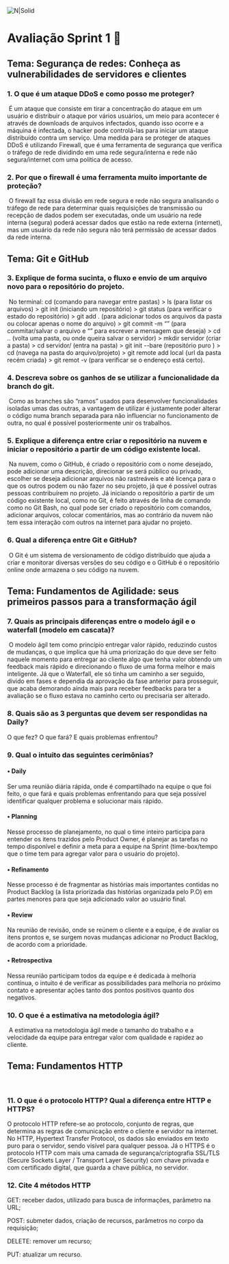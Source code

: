 ![N|Solid](https://apn-portal--c.na211.content.force.com/servlet/servlet.ImageServer?id=0158a000005eHP3AAM&oid=00DE0000000c48tMAA)

# Avaliação Sprint 1  📝





## Tema: Segurança de redes: Conheça as vulnerabilidades de servidores e clientes 



### 1. O que é um ataque DDoS e como posso me proteger?

​	É um ataque que consiste em tirar a concentração do ataque em um usuário e distribuir o ataque por vários usuários, um meio para acontecer é através de downloads de arquivos infectados, quando isso ocorre e a máquina é infectada, o hacker pode controlá-las para iniciar um ataque distribuído contra um serviço.  Uma medida para se proteger de ataques DDoS é utilizando Firewall, que é uma ferramenta de segurança que verifica o tráfego de rede dividindo em uma rede segura/interna e rede não segura/internet com uma política de acesso.

### 2. Por que o firewall é uma ferramenta muito importante de proteção?

​	O firewall faz essa divisão em rede segura e rede não segura analisando o tráfego de rede para determinar quais requisições de transmissão ou recepção de dados podem ser executadas, onde um usuário na rede interna (segura) poderá acessar dados que estão na rede externa (internet), mas um usuário da rede não segura não terá permissão de acessar dados da rede interna.



## Tema: Git e GitHub 



### 3. Explique de forma sucinta, o fluxo e envio de um arquivo novo para o repositório do projeto.

​	No terminal: cd (comando para navegar entre pastas) > ls (para listar os arquivos) > git init (iniciando um repositório) > git status (para verificar o estado do repositório) > git add . (para adicionar todos os arquivos da pasta ou colocar apenas o nome do arquivo) > git commit -m “” (para commitar/salvar o arquivo e “” para escrever a mensagem que deseja) > cd .. (volta uma pasta, ou onde queira salvar o servidor) > mkdir servidor (criar a pasta) > cd servidor/ (entra na pasta) >  git init --bare (repositório puro ) > cd (navega na pasta do arquivo/projeto) > git remote add local {url da pasta recém criada} > git remot -v (para verificar se o endereço está certo).

### 4. Descreva sobre os ganhos de se utilizar a funcionalidade da branch do git.

​	Como as branches são “ramos” usados para desenvolver funcionalidades isoladas umas das outras, a vantagem de utilizar é justamente poder alterar o código numa branch separada para não influenciar no funcionamento de outra, no qual é possível posteriormente unir os trabalhos. 

### 5. Explique a diferença entre criar o repositório na nuvem e iniciar o repositório a partir de um código existente local.

​	Na nuvem, como o GitHub, é criado o repositório com o nome desejado, pode adicionar uma descrição, direcionar se será público ou privado, escolher se deseja adicionar arquivos não rastreáveis e até licença para o que os outros podem ou não fazer no seu projeto, já que é possível outras pessoas contribuírem no projeto. Já iniciando o repositório a partir de um código existente local, como no Git, é feito através de linha de comando como no Git Bash, no qual pode ser criado o repositório com comandos, adicionar arquivos, colocar comentários, mas ao contrário da nuvem não tem essa interação com outros na internet para ajudar no projeto.

### 6. Qual a diferença entre Git e GitHub?

​	O Git é um sistema de versionamento de código distribuído que ajuda a criar e monitorar diversas versões do seu código e o GitHub é o repositório online onde armazena o seu código na nuvem. 



## Tema: Fundamentos de Agilidade: seus primeiros passos para a transformação ágil 



### 7. Quais as principais diferenças entre o modelo ágil e o waterfall (modelo em cascata)?

​	O modelo ágil tem como princípio entregar valor rápido, reduzindo custos de mudanças, o que implica que há uma priorização do que deve ser feito naquele momento para entregar ao cliente algo que tenha valor obtendo um feedback mais rápido e direcionando o fluxo de uma forma melhor e mais inteligente. Já que o Waterfall, ele só tinha um caminho a ser seguido, divido em fases e dependia da aprovação da fase anterior para prosseguir, que acaba demorando ainda mais para receber feedbacks para ter a avaliação se o fluxo estava no caminho certo ou precisaria ser alterado. 

### 8. Quais são as 3 perguntas que devem ser respondidas na Daily?

O que fez? O que fará? E quais problemas enfrentou? 

### 9. Qual o intuito das seguintes cerimônias?
#### • Daily

Ser uma reunião diária rápida, onde é compartilhado na equipe o que foi feito, o que fará e quais problemas enfrentando para que seja possível identificar qualquer problema e solucionar mais rápido.

#### • Planning

Nesse processo de planejamento, no qual o time inteiro participa para entender os itens trazidos pelo Product Owner, é planejar as tarefas no tempo disponível e definir a meta para a equipe na Sprint (time-box/tempo que o time tem para agregar valor para o usuário do projeto). 

#### • Refinamento

Nesse processo é de fragmentar as histórias mais importantes contidas no Product Backlog (a lista priorizada das histórias organizada pelo P.O) em partes menores para que seja adicionado valor ao usuário final.

#### • Review

Na reunião de revisão, onde se reúnem o cliente e a equipe, é de  avaliar os itens prontos e, se surgem novas mudanças adicionar no Product Backlog, de acordo com a prioridade.

#### • Retrospectiva

Nessa reunião participam todos da equipe e é dedicada à melhoria contínua, o intuito é de verificar as possibilidades para melhoria no próximo contato e apresentar ações tanto dos pontos positivos quanto dos negativos.

### 10. O que é a estimativa na metodologia ágil?

​	A estimativa na metodologia ágil mede o tamanho do trabalho e a velocidade da equipe para entregar valor com qualidade e rapidez ao cliente.



## Tema: Fundamentos HTTP

​	

### 11. O que é o protocolo HTTP? Qual a diferença entre HTTP e HTTPS?

O protocolo HTTP refere-se ao protocolo, conjunto de regras, que determina as regras de comunicação entre o cliente e servidor na internet. No HTTP, Hypertext Transfer Protocol, os dados são enviados em texto puro para o servidor, sendo visível para qualquer pessoa. Já o HTTPS é o protocolo HTTP com mais uma camada de segurança/criptografia SSL/TLS (Secure Sockets Layer / Transport Layer Security) com chave privada e com certificado digital, que guarda a chave pública, no servidor.

### 12. Cite 4 métodos HTTP

GET: receber dados, utilizado para busca de informações, parâmetro na URL;

POST: submeter dados, criação de recursos, parâmetros no corpo da requisição;

DELETE: remover um recurso;

PUT: atualizar um recurso.
